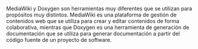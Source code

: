 MediaWiki y Doxygen son herramientas muy diferentes que se utilizan para propósitos muy distintos. MediaWiki es una plataforma de gestión de contenidos web que se utiliza para crear y editar contenidos de forma colaborativa, mientras que Doxygen es una herramienta de generación de documentación que se utiliza para generar documentación a partir del código fuente de un proyecto de software.
